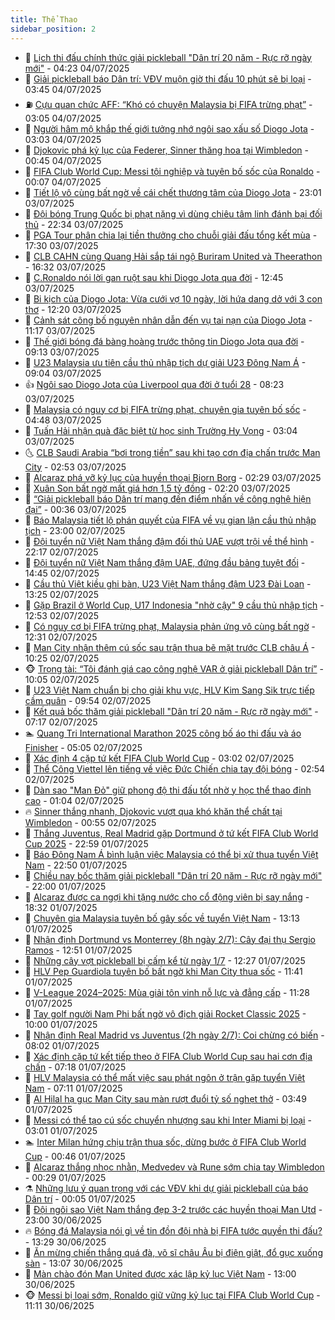 ```yaml
---
title: Thể Thao
sidebar_position: 2
---
```


<!-- dantri-the-thao:START -->
- 🎡 [Lịch thi đấu chính thức giải pickleball &quot;Dân trí 20 năm - Rực rỡ ngày mới&quot;](https://dantri.com.vn/the-thao/lich-thi-dau-chinh-thuc-giai-pickleball-dan-tri-20-nam-ruc-ro-ngay-moi-20250704101712137.htm) - 04:23 04/07/2025
- 💯 [Giải pickleball báo Dân trí: VĐV muộn giờ thi đấu 10 phút sẽ bị loại](https://dantri.com.vn/the-thao/giai-pickleball-bao-dan-tri-vdv-muon-gio-thi-dau-10-phut-se-bi-loai-20250703234215546.htm) - 03:45 04/07/2025
- ⛽️ [Cựu quan chức AFF: “Khó có chuyện Malaysia bị FIFA trừng phạt”](https://dantri.com.vn/the-thao/cuu-quan-chuc-aff-kho-co-chuyen-malaysia-bi-fifa-trung-phat-20250703235138448.htm) - 03:05 04/07/2025
- 💃 [Người hâm mộ khắp thế giới tưởng nhớ ngôi sao xấu số Diogo Jota](https://dantri.com.vn/the-thao/nguoi-ham-mo-khap-the-gioi-tuong-nho-ngoi-sao-xau-so-diogo-jota-20250704100325185.htm) - 03:03 04/07/2025
- 🌈 [Djokovic phá kỷ lục của Federer, Sinner thăng hoa tại Wimbledon](https://dantri.com.vn/the-thao/djokovic-pha-ky-luc-cua-federer-sinner-thang-hoa-tai-wimbledon-20250704074505905.htm) - 00:45 04/07/2025
- 🦅 [FIFA Club World Cup: Messi tội nghiệp và tuyên bố sốc của Ronaldo](https://dantri.com.vn/the-thao/fifa-club-world-cup-messi-toi-nghiep-va-tuyen-bo-soc-cua-ronaldo-20250703231831952.htm) - 00:07 04/07/2025
- 🌝 [Tiết lộ vô cùng bất ngờ về cái chết thương tâm của Diogo Jota](https://dantri.com.vn/the-thao/tiet-lo-vo-cung-bat-ngo-ve-cai-chet-thuong-tam-cua-diogo-jota-20250703233953187.htm) - 23:01 03/07/2025
- 🚀 [Đội bóng Trung Quốc bị phạt nặng vì dùng chiêu tâm linh đánh bại đối thủ](https://dantri.com.vn/the-thao/doi-bong-trung-quoc-bi-phat-nang-vi-dung-chieu-tam-linh-danh-bai-doi-thu-20250703194447132.htm) - 22:34 03/07/2025
- 🎉 [PGA Tour phân chia lại tiền thưởng cho chuỗi giải đấu tổng kết mùa](https://dantri.com.vn/the-thao/pga-tour-phan-chia-lai-tien-thuong-cho-chuoi-giai-dau-tong-ket-mua-20250703161506045.htm) - 17:30 03/07/2025
- 📝 [CLB CAHN cùng Quang Hải sắp tái ngộ Buriram United và Theerathon](https://dantri.com.vn/the-thao/clb-cahn-cung-quang-hai-sap-tai-ngo-buriram-united-va-theerathon-20250703195912083.htm) - 16:32 03/07/2025
- 🦄 [C.Ronaldo nói lời gan ruột sau khi Diogo Jota qua đời](https://dantri.com.vn/the-thao/cronaldo-noi-loi-gan-ruot-sau-khi-diogo-jota-qua-doi-20250703194553902.htm) - 12:45 03/07/2025
- 🎉 [Bi kịch của Diogo Jota: Vừa cưới vợ 10 ngày, lời hứa dang dở với 3 con thơ](https://dantri.com.vn/the-thao/bi-kich-cua-diogo-jota-vua-cuoi-vo-10-ngay-loi-hua-dang-do-voi-3-con-tho-20250703190836424.htm) - 12:20 03/07/2025
- 💼 [Cảnh sát công bố nguyên nhân dẫn đến vụ tai nạn của Diogo Jota](https://dantri.com.vn/the-thao/canh-sat-cong-bo-nguyen-nhan-dan-den-vu-tai-nan-cua-diogo-jota-20250703180614157.htm) - 11:17 03/07/2025
- 🤡 [Thế giới bóng đá bàng hoàng trước thông tin Diogo Jota qua đời](https://dantri.com.vn/the-thao/the-gioi-bong-da-bang-hoang-truoc-thong-tin-diogo-jota-qua-doi-20250703161324354.htm) - 09:13 03/07/2025
- 🦆 [U23 Malaysia ưu tiên cầu thủ nhập tịch dự giải U23 Đông Nam Á](https://dantri.com.vn/the-thao/u23-malaysia-uu-tien-cau-thu-nhap-tich-du-giai-u23-dong-nam-a-20250703112605995.htm) - 09:04 03/07/2025
- 👍 [Ngôi sao Diogo Jota của Liverpool qua đời ở tuổi 28](https://dantri.com.vn/the-thao/ngoi-sao-diogo-jota-cua-liverpool-qua-doi-o-tuoi-28-20250703152342022.htm) - 08:23 03/07/2025
- 💼 [Malaysia có nguy cơ bị FIFA trừng phạt, chuyên gia tuyên bố sốc](https://dantri.com.vn/the-thao/malaysia-co-nguy-co-bi-fifa-trung-phat-chuyen-gia-tuyen-bo-soc-20250703114609247.htm) - 04:48 03/07/2025
- 🦒 [Tuấn Hải nhận quà đặc biệt từ học sinh Trường Hy Vọng](https://dantri.com.vn/the-thao/tuan-hai-nhan-qua-dac-biet-tu-hoc-sinh-truong-hy-vong-20250703095057585.htm) - 03:04 03/07/2025
- 🌜 [CLB Saudi Arabia “bơi trong tiền” sau khi tạo cơn địa chấn trước Man City](https://dantri.com.vn/the-thao/clb-saudi-arabia-boi-trong-tien-sau-khi-tao-con-dia-chan-truoc-man-city-20250703095318440.htm) - 02:53 03/07/2025
- 🦆 [Alcaraz phá vỡ kỷ lục của huyền thoại Bjorn Borg](https://dantri.com.vn/the-thao/alcaraz-pha-vo-ky-luc-cua-huyen-thoai-bjorn-borg-20250703092549352.htm) - 02:29 03/07/2025
- 💪 [Xuân Son bất ngờ mất giá hơn 1,5 tỷ đồng](https://dantri.com.vn/the-thao/xuan-son-bat-ngo-mat-gia-hon-15-ty-dong-20250703091923182.htm) - 02:20 03/07/2025
- 🧠 [“Giải pickleball báo Dân trí mang đến điểm nhấn về công nghệ hiện đại”](https://dantri.com.vn/the-thao/giai-pickleball-bao-dan-tri-mang-den-diem-nhan-ve-cong-nghe-hien-dai-20250702234729313.htm) - 00:36 03/07/2025
- 🦄 [Báo Malaysia tiết lộ phán quyết của FIFA về vụ gian lận cầu thủ nhập tịch](https://dantri.com.vn/the-thao/bao-malaysia-tiet-lo-phan-quyet-cua-fifa-ve-vu-gian-lan-cau-thu-nhap-tich-20250702231338211.htm) - 23:00 02/07/2025
- 🥸 [Đội tuyển nữ Việt Nam thắng đậm đối thủ UAE vượt trội về thể hình](https://dantri.com.vn/the-thao/doi-tuyen-nu-viet-nam-thang-dam-doi-thu-uae-vuot-troi-ve-the-hinh-20250702223444394.htm) - 22:17 02/07/2025
- 🤠 [Đội tuyển nữ Việt Nam thắng đậm UAE, đứng đầu bảng tuyệt đối](https://dantri.com.vn/the-thao/doi-tuyen-nu-viet-nam-thang-dam-uae-dung-dau-bang-tuyet-doi-20250702212337973.htm) - 14:45 02/07/2025
- 👺 [Cầu thủ Việt kiều ghi bàn, U23 Việt Nam thắng đậm U23 Đài Loan](https://dantri.com.vn/the-thao/cau-thu-viet-kieu-ghi-ban-u23-viet-nam-thang-dam-u23-dai-loan-20250702201400968.htm) - 13:25 02/07/2025
- 📝 [Gặp Brazil ở World Cup, U17 Indonesia &quot;nhờ cậy&quot; 9 cầu thủ nhập tịch](https://dantri.com.vn/the-thao/gap-brazil-o-world-cup-u17-indonesia-nho-cay-9-cau-thu-nhap-tich-20250702195348489.htm) - 12:53 02/07/2025
- 🦆 [Có nguy cơ bị FIFA trừng phạt, Malaysia phản ứng vô cùng bất ngờ](https://dantri.com.vn/the-thao/co-nguy-co-bi-fifa-trung-phat-malaysia-phan-ung-vo-cung-bat-ngo-20250702190328761.htm) - 12:31 02/07/2025
- 🥳 [Man City nhận thêm cú sốc sau trận thua bẽ mặt trước CLB châu Á](https://dantri.com.vn/the-thao/man-city-nhan-them-cu-soc-sau-tran-thua-be-mat-truoc-clb-chau-a-20250702162534450.htm) - 10:25 02/07/2025
- 🐵 [Trọng tài: “Tôi đánh giá cao công nghệ VAR ở giải pickleball Dân trí”](https://dantri.com.vn/the-thao/trong-tai-toi-danh-gia-cao-cong-nghe-var-o-giai-pickleball-dan-tri-20250702160952163.htm) - 10:05 02/07/2025
- 🤩 [U23 Việt Nam chuẩn bị cho giải khu vực, HLV Kim Sang Sik trực tiếp cầm quân](https://dantri.com.vn/the-thao/u23-viet-nam-chuan-bi-cho-giai-khu-vuc-hlv-kim-sang-sik-truc-tiep-cam-quan-20250702142145278.htm) - 09:54 02/07/2025
- 🤠 [Kết quả bốc thăm giải pickleball &quot;Dân trí 20 năm - Rực rỡ ngày mới&quot;](https://dantri.com.vn/the-thao/ket-qua-boc-tham-giai-pickleball-dan-tri-20-nam-ruc-ro-ngay-moi-20250702141715807.htm) - 07:17 02/07/2025
- 🏊 [Quang Tri International Marathon 2025 công bố áo thi đấu và áo Finisher](https://dantri.com.vn/the-thao/quang-tri-international-marathon-2025-cong-bo-ao-thi-dau-va-ao-finisher-20250702115606575.htm) - 05:05 02/07/2025
- 🗽 [Xác định 4 cặp tứ kết FIFA Club World Cup](https://dantri.com.vn/the-thao/xac-dinh-4-cap-tu-ket-fifa-club-world-cup-20250702100204136.htm) - 03:02 02/07/2025
- 🚀 [Thể Công Viettel lên tiếng về việc Đức Chiến chia tay đội bóng](https://dantri.com.vn/the-thao/the-cong-viettel-len-tieng-ve-viec-duc-chien-chia-tay-doi-bong-20250702095023396.htm) - 02:54 02/07/2025
- 🎉 [Dàn sao &quot;Man Đỏ&quot; giữ phong độ thi đấu tốt nhờ y học thể thao đỉnh cao](https://dantri.com.vn/the-thao/dan-sao-man-do-giu-phong-do-thi-dau-tot-nho-y-hoc-the-thao-dinh-cao-20250702075648607.htm) - 01:04 02/07/2025
- 🔥 [Sinner thắng nhanh, Djokovic vượt qua khó khăn thể chất tại Wimbledon](https://dantri.com.vn/the-thao/sinner-thang-nhanh-djokovic-vuot-qua-kho-khan-the-chat-tai-wimbledon-20250702075454980.htm) - 00:55 02/07/2025
- 🎉 [Thắng Juventus, Real Madrid gặp Dortmund ở tứ kết FIFA Club World Cup 2025](https://dantri.com.vn/the-thao/thang-juventus-real-madrid-gap-dortmund-o-tu-ket-fifa-club-world-cup-2025-20250702055904244.htm) - 22:59 01/07/2025
- 🎡 [Báo Đông Nam Á bình luận việc Malaysia có thể bị xử thua tuyển Việt Nam](https://dantri.com.vn/the-thao/bao-dong-nam-a-binh-luan-viec-malaysia-co-the-bi-xu-thua-tuyen-viet-nam-20250701211131613.htm) - 22:50 01/07/2025
- 🐻 [Chiều nay bốc thăm giải pickleball &quot;Dân trí 20 năm - Rực rỡ ngày mới&quot;](https://dantri.com.vn/the-thao/chieu-nay-boc-tham-giai-pickleball-dan-tri-20-nam-ruc-ro-ngay-moi-20250701155519220.htm) - 22:00 01/07/2025
- 🌊 [Alcaraz được ca ngợi khi tặng nước cho cổ động viên bị say nắng](https://dantri.com.vn/the-thao/alcaraz-duoc-ca-ngoi-khi-tang-nuoc-cho-co-dong-vien-bi-say-nang-20250702073258050.htm) - 18:32 01/07/2025
- 💃 [Chuyên gia Malaysia tuyên bố gây sốc về tuyển Việt Nam](https://dantri.com.vn/the-thao/chuyen-gia-malaysia-tuyen-bo-gay-soc-ve-tuyen-viet-nam-20250701201315667.htm) - 13:13 01/07/2025
- 🤔 [Nhận định Dortmund vs Monterrey &lpar;8h ngày 2/7&rpar;: Cây đại thụ Sergio Ramos](https://dantri.com.vn/the-thao/nhan-dinh-dortmund-vs-monterrey-8h-ngay-27-cay-dai-thu-sergio-ramos-20250701195135998.htm) - 12:51 01/07/2025
- 🤭 [Những cây vợt pickleball bị cấm kể từ ngày 1/7](https://dantri.com.vn/the-thao/nhung-cay-vot-pickleball-bi-cam-ke-tu-ngay-17-20250701192710588.htm) - 12:27 01/07/2025
- 👹 [HLV Pep Guardiola tuyên bố bất ngờ khi Man City thua sốc](https://dantri.com.vn/the-thao/hlv-pep-guardiola-tuyen-bo-bat-ngo-khi-man-city-thua-soc-20250701164109099.htm) - 11:41 01/07/2025
- 🗽 [V-League 2024–2025: Mùa giải tôn vinh nỗ lực và đẳng cấp](https://dantri.com.vn/the-thao/v-league-20242025-mua-giai-ton-vinh-no-luc-va-dang-cap-20250701181818914.htm) - 11:28 01/07/2025
- 🥳 [Tay golf người Nam Phi bất ngờ vô địch giải Rocket Classic 2025](https://dantri.com.vn/the-thao/tay-golf-nguoi-nam-phi-bat-ngo-vo-dich-giai-rocket-classic-2025-20250701105753907.htm) - 10:00 01/07/2025
- 💃 [Nhận định Real Madrid vs Juventus &lpar;2h ngày 2/7&rpar;: Coi chừng có biến](https://dantri.com.vn/the-thao/nhan-dinh-real-madrid-vs-juventus-2h-ngay-27-coi-chung-co-bien-20250701130228235.htm) - 08:02 01/07/2025
- 🧰 [Xác định cặp tứ kết tiếp theo ở FIFA Club World Cup sau hai cơn địa chấn](https://dantri.com.vn/the-thao/xac-dinh-cap-tu-ket-tiep-theo-o-fifa-club-world-cup-sau-hai-con-dia-chan-20250701141803090.htm) - 07:18 01/07/2025
- 💪 [HLV Malaysia có thể mất việc sau phát ngôn ở trận gặp tuyển Việt Nam](https://dantri.com.vn/the-thao/hlv-malaysia-co-the-mat-viec-sau-phat-ngon-o-tran-gap-tuyen-viet-nam-20250701122343084.htm) - 07:11 01/07/2025
- 🚀 [Al Hilal hạ gục Man City sau màn rượt đuổi tỷ số nghẹt thở](https://dantri.com.vn/the-thao/al-hilal-ha-guc-man-city-sau-man-ruot-duoi-ty-so-nghet-tho-20250701104852627.htm) - 03:49 01/07/2025
- 🤠 [Messi có thể tạo cú sốc chuyển nhượng sau khi Inter Miami bị loại](https://dantri.com.vn/the-thao/messi-co-the-tao-cu-soc-chuyen-nhuong-sau-khi-inter-miami-bi-loai-20250701095049228.htm) - 03:01 01/07/2025
- 🏊 [Inter Milan hứng chịu trận thua sốc, dừng bước ở FIFA Club World Cup](https://dantri.com.vn/the-thao/inter-milan-hung-chiu-tran-thua-soc-dung-buoc-o-fifa-club-world-cup-20250701074635301.htm) - 00:46 01/07/2025
- 🦄 [Alcaraz thắng nhọc nhằn, Medvedev và Rune sớm chia tay Wimbledon](https://dantri.com.vn/the-thao/alcaraz-thang-nhoc-nhan-medvedev-va-rune-som-chia-tay-wimbledon-20250701072023553.htm) - 00:29 01/07/2025
- ⚗️ [Những lưu ý quan trọng với các VĐV khi dự giải pickleball của báo Dân trí](https://dantri.com.vn/the-thao/nhung-luu-y-quan-trong-voi-cac-vdv-khi-du-giai-pickleball-cua-bao-dan-tri-20250701002742756.htm) - 00:05 01/07/2025
- 🥷 [Đội ngôi sao Việt Nam thắng đẹp 3-2 trước các huyền thoại Man Utd](https://dantri.com.vn/the-thao/doi-ngoi-sao-viet-nam-thang-dep-3-2-truoc-cac-huyen-thoai-man-utd-20250630225919229.htm) - 23:00 30/06/2025
- 🔥 [Bóng đá Malaysia nói gì về tin đồn đội nhà bị FIFA tước quyền thi đấu?](https://dantri.com.vn/the-thao/bong-da-malaysia-noi-gi-ve-tin-don-doi-nha-bi-fifa-tuoc-quyen-thi-dau-20250630202921914.htm) - 13:29 30/06/2025
- 🦅 [Ăn mừng chiến thắng quá đà, võ sĩ châu Âu bị điện giật, đổ gục xuống sàn](https://dantri.com.vn/the-thao/an-mung-chien-thang-qua-da-vo-si-chau-au-bi-dien-giat-do-guc-xuong-san-20250630200628924.htm) - 13:07 30/06/2025
- 🌝 [Màn chào đón Man United được xác lập kỷ lục Việt Nam](https://dantri.com.vn/the-thao/man-chao-don-man-united-duoc-xac-lap-ky-luc-viet-nam-20250630191050237.htm) - 13:00 30/06/2025
- 🐵 [Messi bị loại sớm, Ronaldo giữ vững kỷ lục tại FIFA Club World Cup](https://dantri.com.vn/the-thao/messi-bi-loai-som-ronaldo-giu-vung-ky-luc-tai-fifa-club-world-cup-20250630160505071.htm) - 11:11 30/06/2025<!-- dantri-the-thao:END -->
